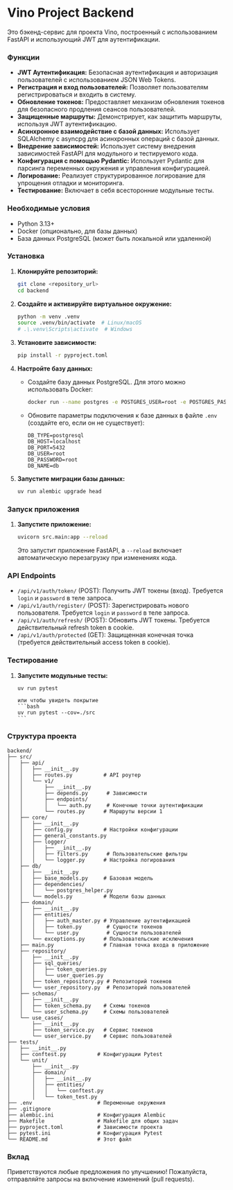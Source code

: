 # Vino Project Backend

Это бэкенд-сервис для проекта Vino, построенный с использованием FastAPI и использующий JWT для аутентификации.

### Функции

*   **JWT Аутентификация:** Безопасная аутентификация и авторизация пользователей с использованием JSON Web Tokens.
*   **Регистрация и вход пользователей:** Позволяет пользователям регистрироваться и входить в систему.
*   **Обновление токенов:** Предоставляет механизм обновления токенов для безопасного продления сеансов пользователей.
*   **Защищенные маршруты:** Демонстрирует, как защитить маршруты, используя JWT аутентификацию.
*   **Асинхронное взаимодействие с базой данных:** Использует SQLAlchemy с asyncpg для асинхронных операций с базой данных.
*   **Внедрение зависимостей:** Использует систему внедрения зависимостей FastAPI для модульного и тестируемого кода.
*   **Конфигурация с помощью Pydantic:** Использует Pydantic для парсинга переменных окружения и управления конфигурацией.
*   **Логирование:** Реализует структурированное логирование для упрощения отладки и мониторинга.
*   **Тестирование:** Включает в себя всесторонние модульные тесты.

### Необходимые условия

*   Python 3.13+
*   Docker (опционально, для базы данных)
*   База данных PostgreSQL (может быть локальной или удаленной)

### Установка

1.  **Клонируйте репозиторий:**

    ```bash
    git clone <repository_url>
    cd backend
    ```

2.  **Создайте и активируйте виртуальное окружение:**

    ```bash
    python -m venv .venv
    source .venv/bin/activate  # Linux/macOS
    # .\.venv\Scripts\activate  # Windows
    ```

3.  **Установите зависимости:**

    ```bash
    pip install -r pyproject.toml
    ```

4.  **Настройте базу данных:**

    *   Создайте базу данных PostgreSQL. Для этого можно использовать Docker:

        ```bash
        docker run --name postgres -e POSTGRES_USER=root -e POSTGRES_PASSWORD=root -e POSTGRES_DB=db -p 5432:5432 postgres:latest
        ```

    *   Обновите параметры подключения к базе данных в файле `.env` (создайте его, если он не существует):

        ```
        DB_TYPE=postgresql
        DB_HOST=localhost
        DB_PORT=5432
        DB_USER=root
        DB_PASSWORD=root
        DB_NAME=db
        ```

5.  **Запустите миграции базы данных:**

    ```bash
    uv run alembic upgrade head
    ```

### Запуск приложения

1.  **Запустите приложение:**

    ```bash
    uvicorn src.main:app --reload
    ```

    Это запустит приложение FastAPI, а `--reload` включает автоматическую перезагрузку при изменениях кода.

### API Endpoints

*   `/api/v1/auth/token/` (POST): Получить JWT токены (вход). Требуется `login` и `password` в теле запроса.
*   `/api/v1/auth/register/` (POST): Зарегистрировать нового пользователя. Требуется `login` и `password` в теле запроса.
*   `/api/v1/auth/refresh/` (POST): Обновить JWT токены. Требуется действительный refresh token в cookie.
*   `/api/v1/auth/protected` (GET): Защищенная конечная точка (требуется действительный access token в cookie).

### Тестирование

1.  **Запустите модульные тесты:**

    ```bash
    uv run pytest
    ```
        или чтобы увидеть покрытие
        ```bash
        uv run pytest --cov=./src
        ```

### Структура проекта

```
backend/
├── src/
│   ├── api/
│   │   ├── __init__.py
│   │   ├── routes.py          # API роутер
│   │   └── v1/
│   │       ├── __init__.py
│   │       ├── depends.py      # Зависимости
│   │       ├── endpoints/
│   │       │   └── auth.py     # Конечные точки аутентификации
│   │       └── routes.py      # Маршруты версии 1
│   ├── core/
│   │   ├── __init__.py
│   │   ├── config.py          # Настройки конфигурации
│   │   ├── general_constants.py
│   │   ├── logger/
│   │   │   ├── __init__.py
│   │   │   ├── filters.py      # Пользовательские фильтры
│   │   │   └── logger.py      # Настройка логирования
│   ├── db/
│   │   ├── __init__.py
│   │   ├── base_models.py     # Базовая модель
│   │   ├── dependencies/
│   │   │   └── postgres_helper.py
│   │   └── models.py          # Модели базы данных
│   ├── domain/
│   │   ├── __init__.py
│   │   ├── entities/
│   │   │   ├── auth_master.py # Управление аутентификацией
│   │   │   ├── token.py        # Сущности токенов
│   │   │   └── user.py         # Сущности пользователей
│   │   └── exceptions.py      # Пользовательские исключения
│   ├── main.py                # Главная точка входа в приложение
│   ├── repository/
│   │   ├── __init__.py
│   │   ├── sql_queries/
│   │   │   ├── token_queries.py
│   │   │   └── user_queries.py
│   │   ├── token_repository.py # Репозиторий токенов
│   │   └── user_repository.py  # Репозиторий пользователей
│   ├── schemas/
│   │   ├── __init__.py
│   │   ├── token_schema.py    # Схемы токенов
│   │   └── user_schema.py     # Схемы пользователей
│   └── use_cases/
│       ├── __init__.py
│       ├── token_service.py   # Сервис токенов
│       └── user_service.py    # Сервис пользователей
├── tests/
│   ├── __init__.py
│   ├── conftest.py          # Конфигурации Pytest
│   └── unit/
│       ├── __init__.py
│       ├── domain/
│       │   ├── __init__.py
│       │   ├── entities/
│       │   │   └── conftest.py
│       │   └── token_test.py
├── .env                     # Переменные окружения
├── .gitignore
├── alembic.ini              # Конфигурация Alembic
├── Makefile                 # Makefile для общих задач
├── pyproject.toml           # Зависимости проекта
├── pytest.ini               # Конфигурация Pytest
└── README.md                # Этот файл
```

### Вклад

Приветствуются любые предложения по улучшению!  Пожалуйста, отправляйте запросы на включение изменений (pull requests).
